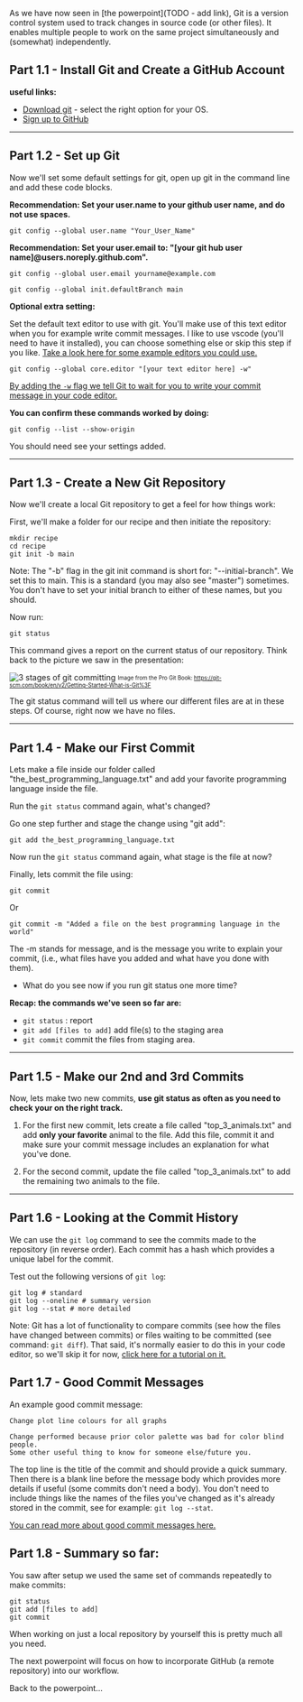 
As we have now seen in [the powerpoint](TODO - add link), Git is a version control system used to track changes in source code (or other files). It enables multiple people to work on the same project simultaneously and (somewhat) independently.


## Part 1.1 - Install Git and Create a GitHub Account
**useful links:**

- [Download git](https://git-scm.com/downloads) - select the right option for your OS.
- [Sign up to GitHub](https://github.com)

---

## Part 1.2 - Set up Git

Now we'll set some default settings for git, open up git in the command line and add these code blocks.

**Recommendation: Set your user.name to your github user name, and do not use spaces.**
```
git config --global user.name "Your_User_Name"
```

**Recommendation: Set your user.email to: "[your git hub user name]@users.noreply.github.com".**
```
git config --global user.email yourname@example.com
```

```
git config --global init.defaultBranch main
```

**Optional extra setting:**

Set the default text editor to use with git. You'll make use of this text editor when you for example write commit messages. I like to use vscode (you'll need to have it installed), you can choose something else or skip this step if you like. [Take a look here for some example editors you could use.](https://coderefinery.github.io/installation/editors/)
```
git config --global core.editor "[your text editor here] -w"
```

[By adding the `-w` flag we tell Git to wait for you to write your commit message in your code editor.](https://stackoverflow.com/questions/9725160/aborting-commit-due-to-empty-commit-message#:~:text=When%20you%20set%20an%20editor%20in%20the%20configuration%20of%20Git%2C%20make%20sure%20to%20pass%20the%20parameter%20%22%2Dw%22%20to%20force%20Git%20to%20wait%20your%20commit%20message%20that%20you%20would%20type%20on%20your%20custom%20editor.)

**You can confirm these commands worked by doing:**

```git config --list --show-origin```

You should need see your settings added. 

---

## Part 1.3 - Create a New Git Repository
Now we'll create a local Git repository to get a feel for how things work:

First, we'll make a folder for our recipe and then initiate the repository:

```
mkdir recipe
cd recipe
git init -b main
```

Note: The "-b" flag in the git init command is short for: "--initial-branch". We set this to main. This is a standard (you may also see "master") sometimes. You don't have to set your initial branch to either of these names, but you should.

Now run:

```
git status
```

This command gives a report on the current status of our repository. Think back to the picture we saw in the presentation:

![3 stages of git committing](assets/git_repo_3_stages_not_mine.png)
<sub><sup>Image from the Pro Git Book: https://git-scm.com/book/en/v2/Getting-Started-What-is-Git%3F</sup></sub>

The git status command will tell us where our different files are at in these steps. Of course, right now we have no files.

---

## Part 1.4 - Make our First Commit

Lets make a file inside our folder called "the_best_programming_language.txt" and add your favorite programming language inside the file.

Run the ```git status``` command again, what's changed?

Go one step further and stage the change using "git add":

```
git add the_best_programming_language.txt
```

Now run the ```git status``` command again, what stage is the file at now?

Finally, lets commit the file using:

```
git commit
```

Or

```
git commit -m "Added a file on the best programming language in the world" 
```

The -m stands for message, and is the message you write to explain your commit, (i.e., what files have you added and what have you done with them).

- What do you see now if you run git status one more time?

**Recap: the commands we've seen so far are:**

- ```git status``` : report
- ```git add [files to add]``` add file(s) to the staging area
- ```git commit``` commit the files from staging area.

---

## Part 1.5 - Make our 2nd and 3rd Commits

Now, lets make two new commits, **use git status as often as you need to check your on the right track.**

1. For the first new commit, lets create a file called "top_3_animals.txt" and add **only your favorite** animal to the file. Add this file, commit it and make sure your commit message includes an explanation for what you've done.

2. For the second commit, update the file called "top_3_animals.txt" to add the remaining two animals to the file.

---

## Part 1.6 - Looking at the Commit History

We can use the `git log` command to see the commits made to the repository (in reverse order). Each commit has a hash which provides a unique label for the commit.

Test out the following versions of `git log`:

```
git log # standard
git log --oneline # summary version
git log --stat # more detailed
```

Note: Git has a lot of functionality to compare commits (see how the files have changed between commits) or files waiting to be committed (see command: ```git diff```). That said, it's normally easier to do this in your code editor, so we'll skip it for now, [click here for a tutorial on it.](https://git-scm.com/book/en/v2/Git-Basics-Recording-Changes-to-the-Repository#:~:text=Viewing%20Your%20Staged%20and%20Unstaged%20Changes)


## Part 1.7 - Good Commit Messages

An example good commit message:

```
Change plot line colours for all graphs

Change performed because prior color palette was bad for color blind people.
Some other useful thing to know for someone else/future you. 
```

The top line is the title of the commit and should provide a quick summary. Then there is a blank line before the message body which provides more details if useful (some commits don't need a body). You don't need to include things like the names of the files you've changed as it's already stored in the commit, see for example: ```git log --stat```.

[You can read more about good commit messages here.](https://gist.github.com/robertpainsi/b632364184e70900af4ab688decf6f53)


## Part 1.8 - Summary so far:

You saw after setup we used the same set of commands repeatedly to make commits:

```
git status
git add [files to add]
git commit
```

When working on just a local repository by yourself this is pretty much all you need. 

The next powerpoint will focus on how to incorporate GitHub (a remote repository) into our workflow.

Back to the powerpoint...